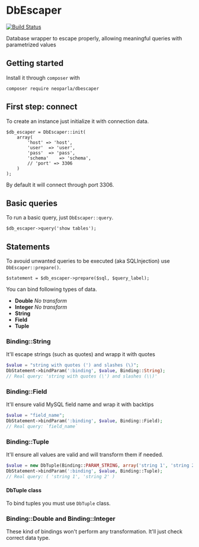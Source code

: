 # DbEscaper
[![Build Status](https://travis-ci.org/neoparla/db_escaper.svg?branch=master)](https://travis-ci.org/neoparla/db_escaper)

Database wrapper to escape properly, allowing meaningful queries with parametrized values
## Getting started
Install it through `composer` with
```
composer require neoparla/dbescaper
```

## First step: connect
To create an instance just initialize it with connection data.
```
$db_escaper = DbEscaper::init(
    array(
        'host' => 'host',
        'user'  => 'user',
        'pass'  => 'pass',
        'schema'    => 'schema',
        // 'port' => 3306
    )
);
```
By default it will connect through port 3306.

## Basic queries
To run a basic query, just `DbEscaper::query`.
```
$db_escaper->query('show tables');
```

## Statements
To avouid unwanted queries to be executed (aka SQLInjection) use `DbEscaper::prepare()`.
```
$statement = $db_escaper->prepare($sql, $query_label);
```

You can bind following types of data.
* **Double** *No transform*
* **Integer** *No transform*
* **String**
* **Field**
* **Tuple**

### Binding::String
It'll escape strings (such as quotes) and wrapp it with quotes
```php
$value = "string with quotes (') and slashes (\)";
DbStatement->bindParam(':binding', $value, Binding::String);
// Real query: 'string with quotes (\') and slashes (\\)'
```

### Binding::Field
It'll ensure valid MySQL field name and wrap it with backtips
```php
$value = "field_name";
DbStatement->bindParam(':binding', $value, Binding::Field);
// Real query: `field_name`
```

### Binding::Tuple
It'll ensure all values are valid and will transform them if needed.
```php
$value = new DbTuple(Binding::PARAM_STRING, array('string 1', 'string 2'), DbTuple::WITH_PARENTHESIS);;
DbStatement->bindParam(':binding', $value, Binding::Tuple);
// Real query: ( 'string 1', 'string 2' )
```

#### DbTuple class
To bind tuples you must use `DbTuple` class.

### Binding::Double and Binding::Integer
These kind of bindings won't perform any transformation. It'll just check correct data type.

